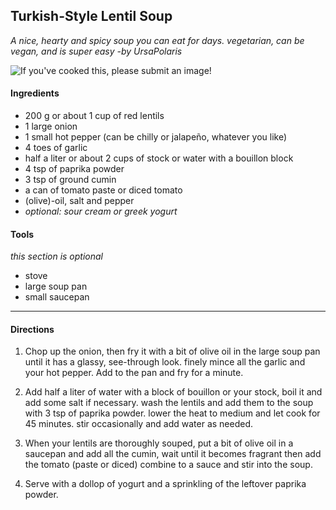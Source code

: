 
## Turkish-Style Lentil Soup
*A nice, hearty and spicy soup you can eat for days. vegetarian, can be vegan, and is super easy
-by UrsaPolaris*

![If you've cooked this, please submit an image!]()

#### Ingredients

* 200 g or about 1 cup of red lentils
* 1 large onion
* 1 small hot pepper (can be chilly or jalapeño, whatever you like)
* 4 toes of garlic
* half a liter or about 2 cups of stock or water with a bouillon block
* 4 tsp of paprika powder
* 3 tsp of ground cumin
* a can of tomato paste or diced tomato
* (olive)-oil, salt and pepper
* *optional: sour cream or greek yogurt*

#### Tools

*this section is optional*

* stove
* large soup pan
* small saucepan
---

#### Directions

1. Chop up the onion, then fry it with a bit of olive oil in the large soup pan until it has a glassy, see-through look. finely mince all the garlic and your hot pepper. Add to the pan and fry for a minute.

2. Add half a liter of water with a block of bouillon or your stock, boil it and add some salt if necessary. wash the lentils and add them to the soup with 3 tsp of paprika powder. lower the heat to medium and let cook for 45 minutes. stir occasionally and add water as needed.

3. When your lentils are thoroughly souped, put a bit of olive oil in a saucepan and add all the cumin, wait until it becomes fragrant then add the tomato (paste or diced) combine to a sauce and stir into the soup.

4. Serve with a dollop of yogurt and a sprinkling of the leftover paprika powder.

<!-- by: UrsaPolaris#8262 -->
